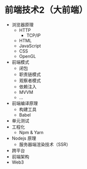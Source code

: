 # 前端技术2（大前端）

* 浏览器原理
    * HTTP
        * TCP/IP
    * HTML
    * JavaScript
    * CSS
    * OpenGL
* 前端模式
    * 闭包
    * 职责链模式
    * 观察者模式
    * 依赖注入
    * MVVM
    * ...
* 前端编译原理
    * 构建工具
    * Babel
* 单元测试
* 工程化
    * Npm & Yarn
* Nodejs 原理
    * 服务器端渲染技术（SSR）
* 跨平台
* 前端架构
* Web3
